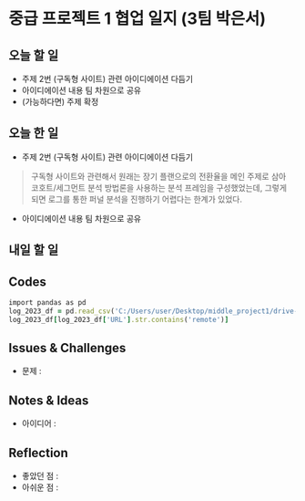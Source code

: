 # 중급 프로젝트 1 협업 일지 (3팀 박은서)

## 오늘 할 일
* 주제 2번 (구독형 사이트) 관련 아이디에이션 다듬기
* 아이디에이션 내용 팀 차원으로 공유
* (가능하다면) 주제 확정
## 오늘 한 일
* 주제 2번 (구독형 사이트) 관련 아이디에이션 다듬기
> 구독형 사이트와 관련해서 원래는 장기 플랜으로의 전환율을 메인 주제로 삼아 코호트/세그먼트 분석 방법론을 사용하는 분석 프레임을 구성했었는데, 그렇게 되면 로그를 통한 퍼널 분석을 진행하기 어렵다는 한계가 있었다. 
* 아이디에이션 내용 팀 차원으로 공유

## 내일 할 일

## Codes
```ruby
import pandas as pd
log_2023_df = pd.read_csv('C:/Users/user/Desktop/middle_project1/drive-download-20250429T041713Z-001/log_2023.csv', index_col=0)
log_2023_df[log_2023_df['URL'].str.contains('remote')]
```
## Issues & Challenges
* 문제 : 
## Notes & Ideas
* 아이디어 : 
## Reflection
* 좋았던 점 : 
* 아쉬운 점 : 
